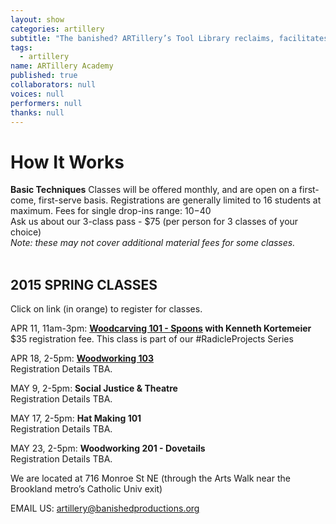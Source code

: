 ```yaml
---
layout: show
categories: artillery
subtitle: "The banished? ARTillery’s Tool Library reclaims, facilitates and promotes the artisanal skills of hand-crafting, wood-working, and knowledge-sharing. This user-friendly, tool-loaning program is open to artists and community members in Ward 5 and the greater DC area."
tags: 
  - artillery
name: ARTillery Academy
published: true
collaborators: null
voices: null
performers: null
thanks: null
---
```


# How It Works

**Basic Techniques** 
Classes will be offered monthly, and are open on a first-come, first-serve basis. Registrations are generally limited to 16 students at maximum.
Fees for single drop-ins range: $10-$40
<br>
Ask us about our 3-class pass - $75 (per person for 3 classes of your choice)
<br>
_Note: these may not cover additional material fees for some classes._
<br>
<br>

## 2015 SPRING CLASSES
Click on link (in orange) to register for classes.

APR 11, 11am-3pm: **[Woodcarving 101 - Spoons](https://www.artful.ly/store/events/5453) with Kenneth Kortemeier**
<br> $35 registration fee. This class is part of our #RadicleProjects Series
  
APR 18, 2-5pm: **[Woodworking 103](https://www.artful.ly/store/events/5660)**
<br> Registration Details TBA.

MAY 9, 2-5pm: **Social Justice & Theatre**
<br> Registration Details TBA.

MAY 17, 2-5pm: **Hat Making 101**
<br> Registration Details TBA.

MAY 23, 2-5pm: **Woodworking 201 - Dovetails**
<br> Registration Details TBA.

We are located at 716 Monroe St NE (through the Arts Walk near the Brookland metro’s Catholic Univ exit)

<!-- calendar needs to happen -->

EMAIL US: artillery@banishedproductions.org